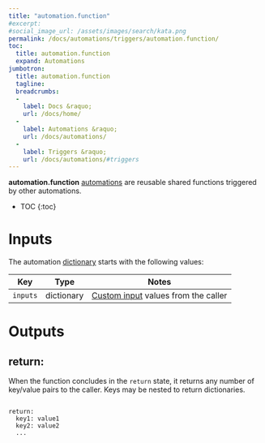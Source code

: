 ```yaml
---
title: "automation.function"
#excerpt: 
#social_image_url: /assets/images/search/kata.png
permalink: /docs/automations/triggers/automation.function/
toc:
  title: automation.function
  expand: Automations
jumbotron:
  title: automation.function
  tagline: 
  breadcrumbs:
  -
    label: Docs &raquo;
    url: /docs/home/
  -
    label: Automations &raquo;
    url: /docs/automations/
  -
    label: Triggers &raquo;
    url: /docs/automations/#triggers
---
```


**automation.function** [automations](/docs/automations/) are reusable shared functions triggered by other automations. 

* TOC
{:toc}

# Inputs

The automation [dictionary](/docs/automations/#dictionaries) starts with the following values:

| Key | Type | Notes
|-|-|-
| `inputs` | dictionary | [Custom input](/docs/automations/#inputs) values from the caller

# Outputs

## return:

When the function concludes in the `return` state, it returns any number of key/value pairs to the caller. Keys may be nested to return dictionaries.

<pre>
<code class="language-cerb">
return:
  key1: value1
  key2: value2
  ...
</code>
</pre>